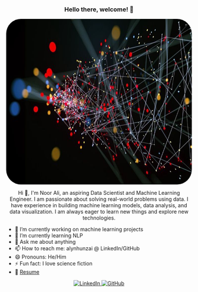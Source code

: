 <h3 align="center">Hello there, welcome! 👋</h3>

<div style="text-align: center">
<img src="/Data%20Science%20Wallpaper%20,%20(54+)%20Pictures.jpeg" style=" display: block; margin-left: auto; margin-right: auto;width: 100%;height: 450px;border-radius: 40px" alt="profile-bg-image">
</div>

<p style="text-align: center"> Hi 👋, I'm Noor Ali, an aspiring Data Scientist and Machine Learning Engineer. I am passionate about solving real-world problems using data. I have experience in building machine learning models, data analysis, and data visualization. I am always eager to learn new things and explore new technologies. </p> 

  * 🔭 I’m currently working on machine learning projects
  * 🌱 I’m currently learning NLP
  * 💬 Ask me about anything
  * 📫 How to reach me: alynhunzai @ LinkedIn/GitHub
  * 😄 Pronouns: He/Him
  * ⚡ Fun fact: I love science fiction
  * 📝 <a href="https://pern-my.sharepoint.com/:b:/g/personal/04112014007_student_qau_edu_pk/EUMqVoCYwS1DiwlSW4ewo6gBgx5D0tlWEaShrJsPmUEYjw?e=UWZfCc" target="_blank">Resume</a>
<div style="text-align: center">
<a href="https://www.linkedin.com/in/alynhunz/" target="_blank">
  <img src="https://img.icons8.com/fluent/48/000000/linkedin.png" alt="LinkedIn">
</a>
<a href="https://github.com/alynhunzai" target="_blank">
  <img src="https://img.icons8.com/fluent/48/000000/github.png" alt="GitHub">
</a>
</div>